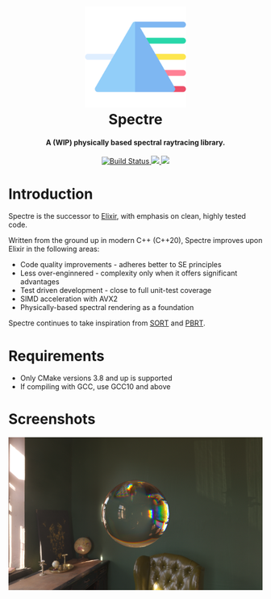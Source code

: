 <h1 align="center">
  <br>
    <img src="https://raw.githubusercontent.com/eclmist/spectre/master/docs/img/spectre.png" alt="Spectre Logo" width="200"></a>
  <br>
    Spectre
  <br>
</h1>
<h4 align="center">A (WIP) physically based spectral raytracing library.</h4>

<p align="center">
  <a href="https://github.com/Eclmist/Spectre/actions">
    <img src="https://github.com/eclmist/Spectre/workflows/build/badge.svg" alt="Build Status">
  </a>
  <a href="#------">
    <img src="https://img.shields.io/badge/stability-experimental-orange.svg">
  </a>
  <a href="https://www.gnu.org/licenses/gpl-3.0.en.html">
    <img src="https://img.shields.io/badge/license-GPL3--or--later-blue.svg">
  </a>
</p>

# Introduction
Spectre is the successor to [Elixir](https://github.com/Eclmist/Elixir), with emphasis on clean, highly tested code.

Written from the ground up in modern C++ (C++20), Spectre improves upon Elixir in the following areas:
  - Code quality improvements - adheres better to SE principles
  - Less over-enginnered - complexity only when it offers significant advantages
  - Test driven development - close to full unit-test coverage
  - SIMD acceleration with AVX2
  - Physically-based spectral rendering as a foundation
  
Spectre continues to take inspiration from [SORT](http://sort-renderer.com/) and [PBRT](http://www.pbr-book.org/). 

# Requirements
- Only CMake versions 3.8 and up is supported
- If compiling with GCC, use GCC10 and above

# Screenshots
<p align="center">
  <img src="https://raw.githubusercontent.com/eclmist/spectre/master/docs/img/demo0.png" width=700>
</p>

